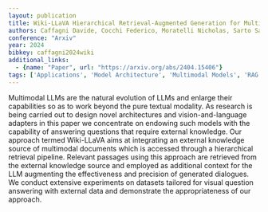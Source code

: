 ```yaml
---
layout: publication
title: Wiki-LLaVA Hierarchical Retrieval-Augmented Generation for Multimodal LLMs
authors: Caffagni Davide, Cocchi Federico, Moratelli Nicholas, Sarto Sara, Cornia Marcella, Baraldi Lorenzo, Cucchiara Rita
conference: "Arxiv"
year: 2024
bibkey: caffagni2024wiki
additional_links:
  - {name: "Paper", url: "https://arxiv.org/abs/2404.15406"}
tags: ['Applications', 'Model Architecture', 'Multimodal Models', 'RAG']
---
```

Multimodal LLMs are the natural evolution of LLMs and enlarge their capabilities so as to work beyond the pure textual modality. As research is being carried out to design novel architectures and vision-and-language adapters in this paper we concentrate on endowing such models with the capability of answering questions that require external knowledge. Our approach termed Wiki-LLaVA aims at integrating an external knowledge source of multimodal documents which is accessed through a hierarchical retrieval pipeline. Relevant passages using this approach are retrieved from the external knowledge source and employed as additional context for the LLM augmenting the effectiveness and precision of generated dialogues. We conduct extensive experiments on datasets tailored for visual question answering with external data and demonstrate the appropriateness of our approach.

